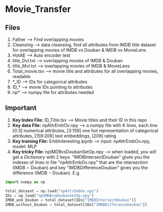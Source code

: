 # Movie_Transfer

## Files
1. Father --> Find overlapping movies
2. Cleansing --> data cleansing, find all attributes from IMDB title dataset for overlapping movies of IMDB vs Douban & IMDB vs MovieLens
3. HotAE --> Auto encoder test
4. title_DvI.txt --> overlapping movies of IMDB & Douban
5. title_MvI.txt --> overlapping movies of IMDB & MovieLens
6. Total_movie.tsv --> movie title and attributes for all overlapping movies, readable
7. \*_ID --> IDs for categorical attributes
8. ID_\* --> movie IDs pointing to attributes
9. np\* --> numpy file for attributes needed

## Important
1. **Key Index File:** ID_Title.tsv --> Movie titles and their ID in this repo
2. **Key data File:** npAttrEmbOv.npy --> a numpy file with K lines, each line: [0:3] numerical attributes, [3:159] one hot representation of categorical attributes, [159:209] text embeddings, [209] rating
3. **Key training File:** EmbInteresting.ipynb --> input: npAttrEmbOv.npy, model: MLP
4. **Key tricky File:** npIMDBvsDoubanSetOp.npy --> when loaded, you will get a *Dictionary* with 2 keys: "IMDBIntersectDouban" gives you the indexes of lines in file "npAttrEmbOv.npy" that are the intersection (IMDB $\cap$ Douban) and key "IMDBDifferenceDouban" gives you the difference (IMDB $-$ Douban). E.g.

```python
import numpy as np

total_dataset = np.load("npAttrEmbOv.npy")
IDs = np.load("npIMDBvsDoubanSetOp.npy")
IMDB_and_Douban = total_dataset[IDs["IMDBIntersectDouban"]]
IMDB_without_Douban = total_dataset[IDs["IMDBDifferenceDouban"]]
```


